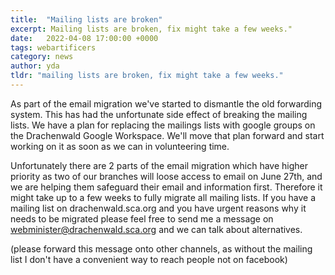 ```yaml
---
title:  "Mailing lists are broken"
excerpt: Mailing lists are broken, fix might take a few weeks."
date:   2022-04-08 17:00:00 +0000
tags: webartificers
category: news
author: yda
tldr: "mailing lists are broken, fix might take a few weeks."
---
```


As part of the email migration we've started to dismantle the old forwarding system. This has had the unfortunate side effect of breaking the mailing lists.  We have a plan for replacing the mailings lists with google groups on the Drachenwald Google Workspace. We'll move that plan forward and start working on it as soon as we can in volunteering time.

Unfortunately there are 2 parts of the email migration which have higher priority as  two of our branches will loose access to email on June 27th, and we are helping them safeguard their email and information first. Therefore it might take up to a few weeks to fully migrate all mailing lists. If you have a mailing list on drachenwald.sca.org and you have urgent reasons why it needs to be migrated please feel free to send me a message on webminister@drachenwald.sca.org and we can talk about alternatives.

(please forward this message onto other channels, as without the mailing list I don't have a convenient way to reach people not on facebook)
